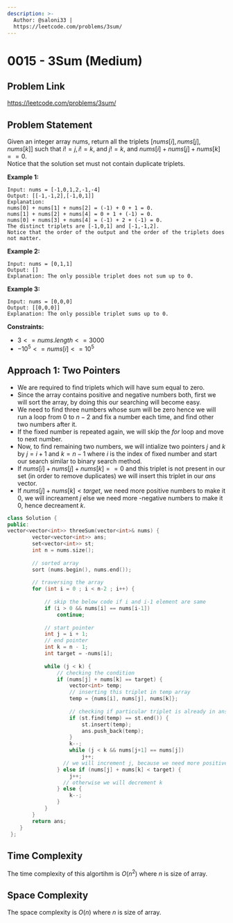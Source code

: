 ```yaml
---
description: >-
  Author: @saloni33 |
  https://leetcode.com/problems/3sum/
---
```


# 0015 - 3Sum (Medium)

## Problem Link

https://leetcode.com/problems/3sum/

## Problem Statement

Given an integer array nums, return all the triplets $[nums[i], nums[j], nums[k]]$ such that $i != j, i != k$, and $j != k$, and $nums[i] + nums[j] + nums[k] == 0$.  
Notice that the solution set must not contain duplicate triplets.

**Example 1:**
```
Input: nums = [-1,0,1,2,-1,-4]
Output: [[-1,-1,2],[-1,0,1]]
Explanation: 
nums[0] + nums[1] + nums[2] = (-1) + 0 + 1 = 0.
nums[1] + nums[2] + nums[4] = 0 + 1 + (-1) = 0.
nums[0] + nums[3] + nums[4] = (-1) + 2 + (-1) = 0.
The distinct triplets are [-1,0,1] and [-1,-1,2].
Notice that the order of the output and the order of the triplets does not matter.
```

**Example 2:**
```
Input: nums = [0,1,1]
Output: []
Explanation: The only possible triplet does not sum up to 0.
```

**Example 3:**
```
Input: nums = [0,0,0]
Output: [[0,0,0]]
Explanation: The only possible triplet sums up to 0.
```

**Constraints:**

* $3 <= nums.length <= 3000$
* $-10^5 <= nums[i] <= 10^5$

## Approach 1: Two Pointers
 
* We are required to find triplets which will have sum equal to zero.  
* Since the array contains positive and negative numbers both, first we will sort the array, by doing this our searching will become easy.  
* We need to find three numbers whose sum will be zero hence we will run a loop from $0$ to $n-2$ and fix a number each time, and find other two numbers after it.  
* If the fixed number is repeated again, we will skip the $for$ loop and move to next number.  
* Now, to find remaining two numbers, we will intialize two pointers $j$ and $k$ by $j = i + 1$ and $k = n - 1$ where $i$ is the index of fixed number and start our search similar to binary search method.  
* If $nums[i] + nums[j] + nums[k] == 0$ and this triplet is not present in our set (in order to remove duplicates) we will insert this triplet in our $ans$ vector.  
* If $nums[j] + nums[k] < target$, we need more positive numbers to make it 0, we will increament $j$ else we need more -negative numbers to make it 0, hence decreament $k$.

<Tabs>
  
<TabItem value="cpp" label="C++">
<SolutionAuthor name="@saloni33"/>

```cpp
class Solution {
public:    
vector<vector<int>> threeSum(vector<int>& nums) {
        vector<vector<int>> ans;
        set<vector<int>> st;
        int n = nums.size();
        
        // sorted array
        sort (nums.begin(), nums.end());
        
        // traversing the array
        for (int i = 0 ; i < n-2 ; i++) {
            
            // skip the below code if i and i-1 element are same
            if (i > 0 && nums[i] == nums[i-1])
                continue;
            
            // start pointer
            int j = i + 1;
            // end pointer
            int k = n - 1;
            int target = -nums[i];
            
            while (j < k) {
                // checking the condition 
                if (nums[j] + nums[k] == target) {
                    vector<int> temp;
                    // inserting this triplet in temp array
                    temp = {nums[i], nums[j], nums[k]};
  
                    // checking if particular triplet is already in ans in order to avoid duplicate 
                    if (st.find(temp) == st.end()) {
                        st.insert(temp);
                        ans.push_back(temp);
                    }
                    k--;
                    while (j < k && nums[j+1] == nums[j])
                        j++;
                  // we will increment j, because we need more positive number so that nums[i] + nums[j] + nums[k] = 0
                } else if (nums[j] + nums[k] < target) {
                    j++;
                  // otherwise we will decrement k
                } else {
                    k--;
                }
            }
        }
        return ans;
    }
 };
```
</TabItem>
</Tabs>
  
## Time Complexity  
The time complexity of this algortihm is $O(n^2)$ where $n$ is size of array.
  
## Space Complexity
The space complexity is $O(n)$ where $n$ is size of array.

